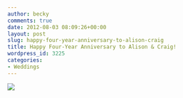 ```yaml
---
author: becky
comments: true
date: 2012-08-03 08:09:26+00:00
layout: post
slug: happy-four-year-anniversary-to-alison-craig
title: Happy Four-Year Anniversary to Alison & Craig!
wordpress_id: 3225
categories:
- Weddings
---
```


[![](http://www.beckyjenson.com/wp-content/uploads/2012/03/blog-August08-00011.jpg)](http://www.beckyjenson.com/wp-content/uploads/2012/03/blog-August08-00011.jpg)
